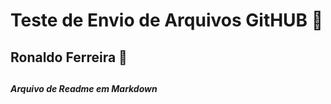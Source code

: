# Teste de Envio de Arquivos GitHUB :calendar:

## Ronaldo Ferreira :champagne:

## 

##### Arquivo de Readme em Markdown



